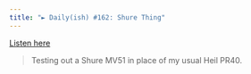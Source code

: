 ```yaml
---
title: "► Daily(ish) #162: Shure Thing"
---
```

<p><a href="https://goodstuff.network/dailyish/162">Listen here</a></p>
<blockquote><p>
  Testing out a Shure MV51 in place of my usual Heil PR40.
</p></blockquote>
